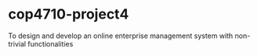 # cop4710-project4
To design and develop an online enterprise management system with non-trivial functionalities
